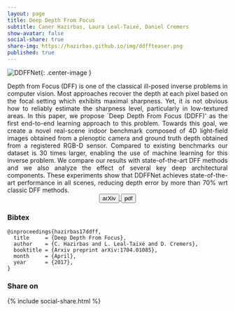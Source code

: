 ```yaml
---
layout: page
title: Deep Depth From Focus
subtitle: Caner Hazirbas, Laura Leal-Taixé, Daniel Cremers
show-avatar: false
social-share: true
share-img: https://hazirbas.github.io/img/ddffteaser.png
published: true
---
```


![DDFFNet]({{site.baseurl}}/img/ddffnet.png){: .center-image }
<br>

<div style="text-align: justify">
Depth from Focus (DFF) is one of the classical ill-posed inverse problems in computer vision.
Most approaches recover the depth at each pixel based on the focal setting which exhibits maximal sharpness.
Yet, it is not obvious how to reliably estimate the sharpness level, particularly in low-textured areas.
In this paper, we propose `Deep Depth From Focus (DDFF)' as the first end-to-end learning approach to this problem.
Towards this goal, we create a novel real-scene indoor benchmark composed of 4D light-field images obtained from a plenoptic camera and ground truth depth obtained from a registered RGB-D sensor.
Compared to existing benchmarks our dataset is 30 times larger, enabling the use of machine learning for this inverse problem.
We compare our results with state-of-the-art DFF methods and we also analyze the effect of several key deep architectural components.
These experiments show that DDFFNet achieves state-of-the-art performance in all scenes, reducing depth error by more than 70% wrt classic DFF methods.
</div>

<div style="text-align: center">
<a href="https://arxiv.org/abs/1704.01085" target="_blank">
<button class="button buttonpaper"> arXiv </button>
</a>
<a href="https://arxiv.org/pdf/1704.01085" target="_blank">
<button class="button buttonpaper"> pdf </button>
</a>
</div>

### Bibtex
```
@inproceedings{hazirbas17ddff,
  title     = {Deep Depth From Focus},
  author    = {C. Hazirbas and L. Leal-Taixé and D. Cremers},
  booktitle = {Arxiv preprint arXiv:1704.01085},
  month     = {April},
  year      = {2017},
}
```

### Share on
{% include social-share.html %}
